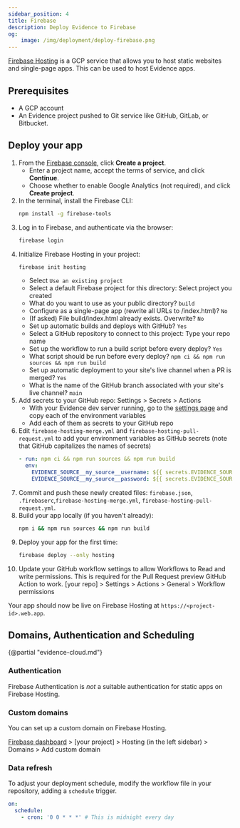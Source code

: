 ```yaml
---
sidebar_position: 4
title: Firebase
description: Deploy Evidence to Firebase
og:
    image: /img/deployment/deploy-firebase.png
---
```


[Firebase Hosting](https://firebase.google.com/products/hosting) is a GCP service that allows you to host static websites and single-page apps. This can be used to host Evidence apps.


## Prerequisites

- A GCP account
- An Evidence project pushed to Git service like GitHub, GitLab, or Bitbucket.

## Deploy your app

1. From the [Firebase console](https://console.firebase.google.com/), click **Create a project**.
    - Enter a project name, accept the terms of service, and click **Continue**.
    - Choose whether to enable Google Analytics (not required), and click **Create project**.
1. In the terminal, install the Firebase CLI:
    ```bash
    npm install -g firebase-tools
    ```
1. Log in to Firebase, and authenticate via the browser:
    ```bash
    firebase login
    ```
1. Initialize Firebase Hosting in your project:
    ```bash
    firebase init hosting
    ```
    - Select `Use an existing project`
    - Select a default Firebase project for this directory: Select project you created
    - What do you want to use as your public directory? `build`
    - Configure as a single-page app (rewrite all URLs to /index.html)? `No`
    - (If asked) File build/index.html already exists. Overwrite? `No`
    - Set up automatic builds and deploys with GitHub? `Yes`
    - Select a GitHub repository to connect to this project: Type your repo name
    - Set up the workflow to run a build script before every deploy? `Yes`
    - What script should be run before every deploy? `npm ci && npm run sources && npm run build`
    - Set up automatic deployment to your site's live channel when a PR is merged? `Yes`
    - What is the name of the GitHub branch associated with your site's live channel? `main`
1. Add secrets to your GitHub repo: Settings > Secrets > Actions
   - With your Evidence dev server running, go to the [settings page](http://localhost:3000/settings#deploy) and copy each of the environment variables
   - Add each of them as secrets to your GitHub repo
1. Edit `firebase-hosting-merge.yml` and `firebase-hosting-pull-request.yml` to add your environment variables as GitHub secrets (note that GitHub capitalizes the names of secrets)
    ```yaml
    - run: npm ci && npm run sources && npm run build
      env:
        EVIDENCE_SOURCE__my_source__username: ${{ secrets.EVIDENCE_SOURCE__MY_SOURCE__USERNAME }}
        EVIDENCE_SOURCE__my_source__password: ${{ secrets.EVIDENCE_SOURCE__MY_SOURCE__PASSWORD }}
    ```
1. Commit and push these newly created files: `firebase.json`, `.firebaserc`,`firebase-hosting-merge.yml`, `firebase-hosting-pull-request.yml`.
1. Build your app locally (if you haven't already):
    ```bash
    npm i && npm run sources && npm run build
    ```
1. Deploy your app for the first time:
    ```bash
    firebase deploy --only hosting
    ```
1. Update your GitHub workflow settings to allow Workflows to Read and write permissions. This is required for the Pull Request preview GitHub Action to work. [your repo] > Settings > Actions > General > Workflow permissions

Your app should now be live on Firebase Hosting at  `https://<project-id>.web.app`.

## Domains, Authentication and Scheduling

{@partial "evidence-cloud.md"}

### Authentication

Firebase Authentication is _not_ a suitable authentication for static apps on Firebase Hosting.

### Custom domains

You can set up a custom domain on Firebase Hosting. 

[Firebase dashboard](https://console.firebase.google.com/u/0/) > [your project] > Hosting (in the left sidebar) > Domains > Add custom domain

### Data refresh

To adjust your deployment schedule, modify the workflow file in your repository, adding a `schedule` trigger.

```yaml
on:
  schedule:
    - cron: '0 0 * * *' # This is midnight every day
```
